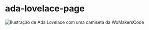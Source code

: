 # ada-lovelace-page
<img class="u-image u-image-circle u-preserve-proportions u-image-1" src="img/ada-lovelace-illustration.png"
            title="Ilustração de Ada Lovelace com uma camiseta da WoMakersCode" />
